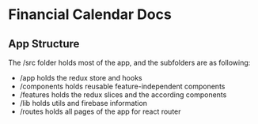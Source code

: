 # Financial Calendar Docs

## App Structure

The /src folder holds most of the app, and the subfolders are as following:

- /app holds the redux store and hooks
- /components holds reusable feature-independent components
- /features holds the redux slices and the according components
- /lib holds utils and firebase information
- /routes holds all pages of the app for react router

